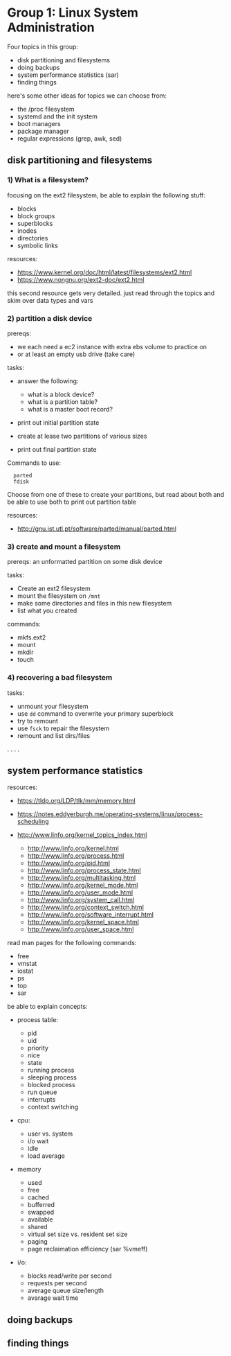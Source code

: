 Group 1: Linux System Administration
====================================

Four topics in this group:

- disk partitioning and filesystems
- doing backups
- system performance statistics (sar)
- finding things

here's some other ideas for topics we can choose from:

- the /proc filesystem
- systemd and the init system
- boot managers
- package manager
- regular expressions (grep, awk, sed)




disk partitioning and filesystems
---------------------------------

### 1) What is a filesystem?

focusing on the ext2 filesystem, be able to explain the following stuff:

- blocks
- block groups
- superblocks
- inodes
- directories
- symbolic links

resources:

- https://www.kernel.org/doc/html/latest/filesystems/ext2.html
- https://www.nongnu.org/ext2-doc/ext2.html

this second resource gets very detailed.  just read through the topics and skim over
data types and vars


### 2) partition a disk device

prereqs: 

-  we each need a ec2 instance with extra ebs volume to practice on
-  or at least an empty usb drive (take care)

tasks:

- answer the following:

  - what is a block device?
  - what is a partition table?
  - what is a master boot record?

- print out initial partition state
- create at lease two partitions of various sizes
- print out final partition state

Commands to use:

``` 
  parted
  fdisk
```

Choose from one of these to create your partitions, but read about both and be
able to use both to print out partition table

resources:

- http://gnu.ist.utl.pt/software/parted/manual/parted.html


### 3) create and mount a filesystem

prereqs: 
  an unformatted partition on some disk device

tasks:

- Create an ext2 filesystem 
- mount the filesystem on `/mnt`
- make some directories and files in this new filesystem
- list what you created

commands:

- mkfs.ext2
- mount
- mkdir
- touch


### 4) recovering a bad filesystem

tasks:

- unmount your filesystem
- use `dd` command to overwrite your primary superblock
- try to remount
- use `fsck` to repair the filesystem
- remount and list dirs/files



.
.
.
.


system performance statistics
-----------------------------

resources:

- https://tldp.org/LDP/tlk/mm/memory.html
- https://notes.eddyerburgh.me/operating-systems/linux/process-scheduling
- http://www.linfo.org/kernel_topics_index.html

  - http://www.linfo.org/kernel.html
  - http://www.linfo.org/process.html
  - http://www.linfo.org/pid.html
  - http://www.linfo.org/process_state.html
  - http://www.linfo.org/multitasking.html
  - http://www.linfo.org/kernel_mode.html
  - http://www.linfo.org/user_mode.html
  - http://www.linfo.org/system_call.html
  - http://www.linfo.org/context_switch.html
  - http://www.linfo.org/software_interrupt.html
  - http://www.linfo.org/kernel_space.html
  - http://www.linfo.org/user_space.html

read man pages for the following commands:

- free
- vmstat
- iostat
- ps
- top
- sar

be able to explain concepts:

- process table:

  - pid
  - uid
  - priority
  - nice
  - state
  - running process
  - sleeping process
  - blocked process
  - run queue
  - interrupts
  - context switching

- cpu:

  - user vs. system
  - i/o wait
  - idle
  - load average

- memory

  - used
  - free
  - cached
  - bufferred
  - swapped
  - available
  - shared
  - virtual set size vs. resident set size
  - paging
  - page reclaimation efficiency (sar %vmeff)

- i/o:

  - blocks read/write per second
  - requests per second
  - average queue size/length
  - avarage wait time





doing backups
-------------

finding things
--------------

